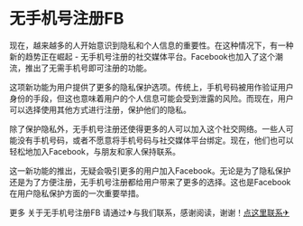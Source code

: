 # 无手机号注册FB

现在，越来越多的人开始意识到隐私和个人信息的重要性。在这种情况下，有一种新的趋势正在崛起 - 无手机号注册的社交媒体平台。Facebook也加入了这个潮流，推出了无需手机号即可注册的功能。

这项新功能为用户提供了更多的隐私保护选项。传统上，手机号码被用作验证用户身份的手段，但这也意味着用户的个人信息可能会受到泄露的风险。而现在，用户可以选择使用其他方式进行注册，保护他们的隐私。

除了保护隐私外，无手机号注册还使得更多的人可以加入这个社交网络。一些人可能没有手机号码，或者不愿意将手机号码与社交媒体平台绑定。现在，他们也可以轻松地加入Facebook，与朋友和家人保持联系。

这一新功能的推出，无疑会吸引更多的用户加入Facebook。无论是为了隐私保护还是为了方便注册，无手机号注册都给用户带来了更多的选择。这也是Facebook在用户隐私保护方面的一次重要举措。

更多 关于无手机号注册FB 请通过✈与我们联系，感谢阅读，谢谢！[点这里联系✈](https://www.k02.cc)